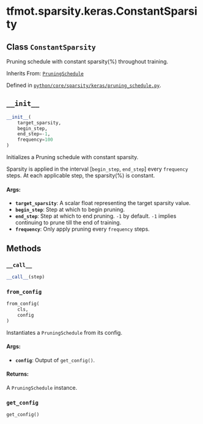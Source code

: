 <div itemscope itemtype="http://developers.google.com/ReferenceObject">
<meta itemprop="name" content="tfmot.sparsity.keras.ConstantSparsity" />
<meta itemprop="path" content="Stable" />
<meta itemprop="property" content="__call__"/>
<meta itemprop="property" content="__init__"/>
<meta itemprop="property" content="from_config"/>
<meta itemprop="property" content="get_config"/>
</div>

# tfmot.sparsity.keras.ConstantSparsity

## Class `ConstantSparsity`

Pruning schedule with constant sparsity(%) throughout training.

Inherits From:
[`PruningSchedule`](../../../tfmot/sparsity/keras/PruningSchedule.md)

Defined in
[`python/core/sparsity/keras/pruning_schedule.py`](https://github.com/tensorflow/model-optimization/tree/master/tensorflow_model_optimization/python/core/sparsity/keras/pruning_schedule.py).

<!-- Placeholder for "Used in" -->

<h2 id="__init__"><code>__init__</code></h2>

```python
__init__(
    target_sparsity,
    begin_step,
    end_step=-1,
    frequency=100
)
```

Initializes a Pruning schedule with constant sparsity.

Sparsity is applied in the interval [`begin_step`, `end_step`] every `frequency`
steps. At each applicable step, the sparsity(%) is constant.

#### Args:

*   <b>`target_sparsity`</b>: A scalar float representing the target sparsity
    value.
*   <b>`begin_step`</b>: Step at which to begin pruning.
*   <b>`end_step`</b>: Step at which to end pruning. `-1` by default. `-1`
    implies continuing to prune till the end of training.
*   <b>`frequency`</b>: Only apply pruning every `frequency` steps.

## Methods

<h3 id="__call__"><code>__call__</code></h3>

```python
__call__(step)
```

<h3 id="from_config"><code>from_config</code></h3>

```python
from_config(
    cls,
    config
)
```

Instantiates a `PruningSchedule` from its config.

#### Args:

*   <b>`config`</b>: Output of `get_config()`.

#### Returns:

A `PruningSchedule` instance.

<h3 id="get_config"><code>get_config</code></h3>

```python
get_config()
```
